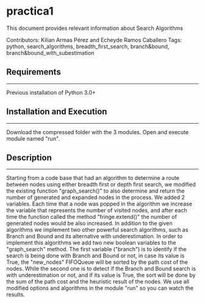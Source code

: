 # practica1
This document provides relevant information about Search Algorithms

Contributors: Kilian Armas Pérez and Echeyde Ramos Caballero
Tags: python, search_algorithms, breadth_first_search, branch&bound,
branch&bound_with_subestimation

## Requirements 
***
Previous installation of Python 3.0+

## Installation and Execution
***
Download the compressed folder with the 3 modules.
Open and execute module named "run".

## Description
***
Starting from a code base that had an algorithm to determine a route
between nodes using either breadth first or depth first search, we modified the
existing function "graph_search()" to also determine and
return the number of generated and expanded nodes in the process. We added 2
variables. Each time that a node was popped in the algorithm we increase 
the variable that represents the number of visited nodes, and after each time the 
function called the method "fringe.extend()" the number of generated nodes would
be also increased.
In addition to the given algorithms we implement two other powerful search algorithms, 
such as Branch and Bound and its alternative with underestimation. In order to implement 
this algorithms we add two new boolean variables to the "graph_search" method.
The first variable ("branch") is to identify if the search is being done with 
Branch and Bound or not, in case its value is True, the "new_nodes" FIFOQueue 
will be sorted by the path cost of the nodes. While the second one is to detect 
if the Branch and Bound search is with underestimation or not, and if its value is True, 
the sort will be done by the sum of the path cost and the heuristic result of the nodes.
We use all modified options and algorithms in the module "run" so you can watch
the results.

